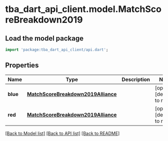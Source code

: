 # tba_dart_api_client.model.MatchScoreBreakdown2019

## Load the model package
```dart
import 'package:tba_dart_api_client/api.dart';
```

## Properties
Name | Type | Description | Notes
------------ | ------------- | ------------- | -------------
**blue** | [**MatchScoreBreakdown2019Alliance**](MatchScoreBreakdown2019Alliance.md) |  | [optional] [default to null]
**red** | [**MatchScoreBreakdown2019Alliance**](MatchScoreBreakdown2019Alliance.md) |  | [optional] [default to null]

[[Back to Model list]](../README.md#documentation-for-models) [[Back to API list]](../README.md#documentation-for-api-endpoints) [[Back to README]](../README.md)


